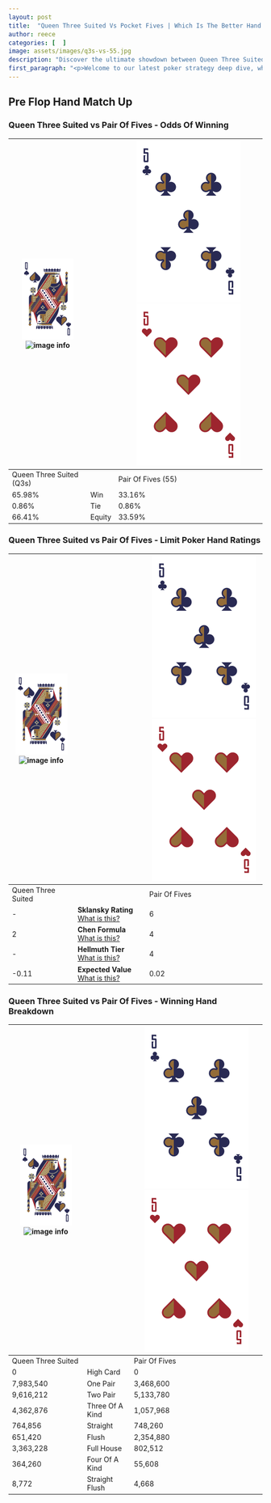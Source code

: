 ```yaml
---
layout: post
title:  "Queen Three Suited Vs Pocket Fives | Which Is The Better Hand In Poker? A Complete Guide"
author: reece
categories: [  ]
image: assets/images/q3s-vs-55.jpg
description: "Discover the ultimate showdown between Queen Three Suited and Pair Of Fives in poker! Uncover the odds, strategies, and scenarios where one hand triumphs over the other. Get ready to up your poker game with this thrilling analysis."
first_paragraph: "<p>Welcome to our latest poker strategy deep dive, where we're pitting two distinct hands against each other in a high-stakes showdown: Queen Three Suited vs Pair Of Fives.</p><p>In the dynamic world of poker, every decision counts, and knowing which hand holds the upper hand is key to your success at the table.</p><p>In this article, we'll dissect these two hands, explore the scenarios where one dominates the other, and equip you with the knowledge to make strategic choices that can tip the odds in your favor.</p><p>Get ready to unravel the intriguing dynamics of these poker hands and elevate your game to new heights.</p>"
---
```




[comment]: # (sp0)

## Pre Flop Hand Match Up

<div class="table hand-ratings" markdown="1"> 



### Queen Three Suited vs Pair Of Fives - Odds Of Winning


    
| ![image info](assets/images/hand1/Q.png) ![image info](assets/images/hand1/3s.png) |  | ![image info](assets/images/hand2/5.png) ![image info](assets/images/hand2/5o.png) |
| -------- | -------- | -------- |
| Queen Three Suited (Q3s) |  | Pair Of Fives (55) |
| 65.98% | Win | 33.16% |
| 0.86% | Tie | 0.86% |
| 66.41% | Equity | 33.59% |




[comment]: # (sp1)



### Queen Three Suited vs Pair Of Fives - Limit Poker Hand Ratings


    
| ![image info](assets/images/hand1/Q.png) ![image info](assets/images/hand1/3s.png) |  | ![image info](assets/images/hand2/5.png) ![image info](assets/images/hand2/5o.png) |
| -------- | -------- | -------- |
| Queen Three Suited |  | Pair Of Fives |
| - | **Sklansky Rating** [What is this?](/sklansky-rating-explained) | 6 |
| 2 | **Chen Formula** [What is this?](/chen-formula-explained) | 4 |
| - | **Hellmuth Tier** [What is this?](/Hellmuth-tier-explained) | 4 |
| -0.11 | **Expected Value** [What is this?](/expected-value-explained) | 0.02 |




[comment]: # (sp2)



### Queen Three Suited vs Pair Of Fives - Winning Hand Breakdown


    
| ![image info](assets/images/hand1/Q.png) ![image info](assets/images/hand1/3s.png) |  | ![image info](assets/images/hand2/5.png) ![image info](assets/images/hand2/5o.png) |
| -------- | -------- | -------- |
| Queen Three Suited |  | Pair Of Fives |
| 0 | High Card | 0 |
| 7,983,540 | One Pair | 3,468,600 |
| 9,616,212 | Two Pair | 5,133,780 |
| 4,362,876 | Three Of A Kind | 1,057,968 |
| 764,856 | Straight | 748,260 |
| 651,420 | Flush | 2,354,880 |
| 3,363,228 | Full House | 802,512 |
| 364,260 | Four Of A Kind | 55,608 |
| 8,772 | Straight Flush | 4,668 |




[comment]: # (sp3)



</div>

[comment]: # (sp4)



[comment]: # (sp5)


